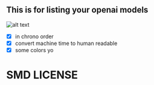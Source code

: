 ##  This is for listing your openai models  
![alt text](./image.png)
- [x] in chrono order
- [x] convert machine time to human readable
- [x] some colors yo

# SMD LICENSE
